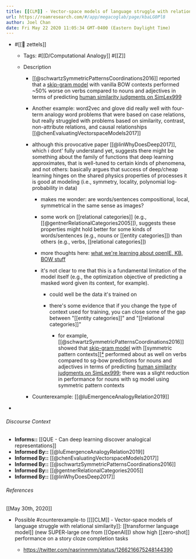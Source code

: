 ```yaml
---
title: [[CLM]] - Vector-space models of language struggle with relational similarity
url: https://roamresearch.com/#/app/megacoglab/page/kbaLG0Pl8
author: Joel Chan
date: Fri May 22 2020 11:05:34 GMT-0400 (Eastern Daylight Time)
---
```


- #[[🌲 zettels]]

    - Tags: #[[D/Computational Analogy]] #[[Z]]

    - Description

        - [[@schwartzSymmetricPatternsCoordinations2016]] reported that a [skip-gram model](((4xz52frAQ))) with vanilla BOW contexts performed ~50% worse on verbs compared to nouns and adjectives in terms of predicting [human similarity judgments on SimLex999](((n3Xi0Tp0B)))

        - Another example: word2vec and glove did really well with four-term analogy word problems that were based on case relations, but really struggled with problems based on similarity, contrast, non-attribute relations, and causal relationships [[@chenEvaluatingVectorspaceModels2017]]

        - although this provocative paper [[@linWhyDoesDeep2017]], which i dont' fully understand yet, suggests there might be something about the family of functions that deep learning approximates, that is well-tuned to certain kinds of phenomena, and not others: basically argues that success of deep/cheap learning hinges on the shared physics properties of processes it is good at modeling (i.e., symmetry, locality, polynomial log-probability in data)

            - makes me wonder: are words/sentences compositional, local, symmetrical in the same sense as images?

            - some work on [[relational categories]] (e.g., [[@gentnerRelationalCategories2005]]), suggests these properties might hold better for some kinds of words/sentences (e.g., nouns or [[entity categories]]) than others (e.g., verbs, [[relational categories]])

            - more thoughts here: [what we're learning about openIE, KB, BOW stuff](https://docs.google.com/document/d/1TfLHKx0UoDY5MPIaYr4xvBd6b21K7IhR5qwOlhkz5QQ/edit?usp=sharing)

            - it's not clear to me that this is a fundamental limitation of the model itself (e.g., the optimization objective of predicting a masked word given its context, for example).

                - could well be the data it's trained on

                - there's some evidence that if you change the type of context used for training, you can close some of the gap between "[[entity categories]]" and "[[relational categories]]"

                    - for example, [[@schwartzSymmetricPatternsCoordinations2016]] showed that [skip-gram model](((4xz52frAQ))) with [[symmetric pattern contexts]][*](((b_Wq1X-o3))) performed about as well on verbs compared to sg-bow predictions for nouns and adjectives in terms of predicting [human similarity judgments on SimLex999](((n3Xi0Tp0B))); there was a slight reduction in performance for nouns with sg model using symmetric pattern contexts

        - Counterexample: [[@luEmergenceAnalogyRelation2019]]
- 

###### Discourse Context

- **Informs::** [[QUE - Can deep learning discover analogical representations]]
- **Informed By::** [[@luEmergenceAnalogyRelation2019]]
- **Informed By::** [[@chenEvaluatingVectorspaceModels2017]]
- **Informed By::** [[@schwartzSymmetricPatternsCoordinations2016]]
- **Informed By::** [[@gentnerRelationalCategories2005]]
- **Informed By::** [[@linWhyDoesDeep2017]]

###### References

[[May 30th, 2020]]

- Possible #counterexample-to [[[[CLM]] - Vector-space models of language struggle with relational similarity]]: [[transformer language model]] (new SUPER-large one from [[OpenAI]]) show high [[zero-shot]] performance on a story cloze completion tasks

    - https://twitter.com/nasrinmmm/status/1266216675248144390
